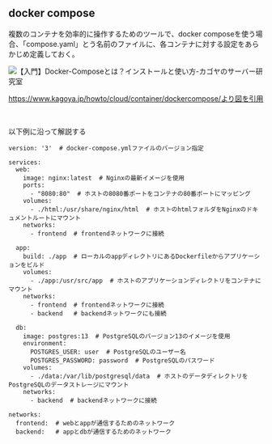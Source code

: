 ## docker compose

複数のコンテナを効率的に操作するためのツールで、docker composeを使う場合、「compose.yaml」とう名前のファイルに、各コンテナに対する設定をあらかじめ定義しておく。

![【入門】Docker-Composeとは？インストールと使い方-カゴヤのサーバー研究室](https://github.com/user-attachments/assets/54218c09-7353-4c9d-9838-27df1888d824)

https://www.kagoya.jp/howto/cloud/container/dockercompose/より図を引用

<br>


以下例に沿って解説する
```
version: '3'  # docker-compose.ymlファイルのバージョン指定

services:
  web:
    image: nginx:latest  # Nginxの最新イメージを使用
    ports:
      - "8080:80"  # ホストの8080番ポートをコンテナの80番ポートにマッピング
    volumes:
      - ./html:/usr/share/nginx/html  # ホストのhtmlフォルダをNginxのドキュメントルートにマウント
    networks:
      - frontend  # frontendネットワークに接続

  app:
    build: ./app  # ローカルのappディレクトリにあるDockerfileからアプリケーションをビルド
    volumes:
      - ./app:/usr/src/app  # ホストのアプリケーションディレクトリをコンテナにマウント
    networks:
      - frontend  # frontendネットワークに接続
      - backend   # backendネットワークにも接続

  db:
    image: postgres:13  # PostgreSQLのバージョン13のイメージを使用
    environment:
      POSTGRES_USER: user  # PostgreSQLのユーザー名
      POSTGRES_PASSWORD: password  # PostgreSQLのパスワード
    volumes:
      - ./data:/var/lib/postgresql/data  # ホストのデータディレクトリをPostgreSQLのデータストレージにマウント
    networks:
      - backend  # backendネットワークに接続

networks:
  frontend:  # webとappが通信するためのネットワーク
  backend:   # appとdbが通信するためのネットワーク
```



